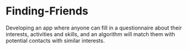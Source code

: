 # Finding-Friends

Developing an app where anyone can fill in a questionnaire about their interests, activities and skills, and an algorithm will match them with potential contacts with similar interests.
